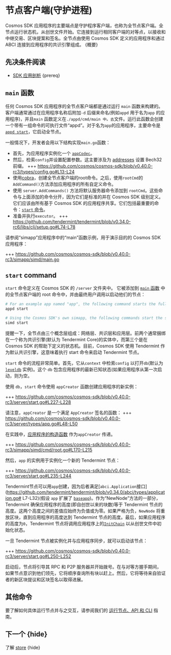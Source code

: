 # 节点客户端(守护进程)

Cosmos SDK 应用程序的主要端点是守护程序客户端，也称为全节点客户端。全节点运行状态机，从创世文件开始。它连接到运行相同客户端的对等点，以接收和中继交易、区块提案和签名。全节点由使用 Cosmos SDK 定义的应用程序和通过 ABCI 连接到应用程序的共识引擎组成。 {概要}

## 先决条件阅读

- [SDK 应用剖析](../basics/app-anatomy.md) {prereq}

## `main` 函数

任何 Cosmos SDK 应用程序的全节点客户端都是通过运行 `main` 函数来构建的。客户端通常通过在应用程序名称后附加`-d` 后缀来命名(例如`appd` 用于名为`app` 的应用程序)，并且`main` 函数定义在`./appd/cmd/main 中。去`文件。运行此函数会创建一个带有一组命令的可执行文件“appd”。对于名为`app`的应用程序，主要命令是[`appd start`](#start-command)，它启动全节点。

一般情况下，开发者会用以下结构实现`main.go`函数：

- 首先，为应用程序实例化一个 [`appCodec`](./encoding.md)。
- 然后，检索`config`并设置配置参数。这主要涉及为 [addresses](../basics/accounts.md#addresses) 设置 Bech32 前缀。
  +++ https://github.com/cosmos/cosmos-sdk/blob/v0.40.0-rc3/types/config.go#L13-L24
- 使用[cobra](https://github.com/spf13/cobra)，创建全节点客户端的root命令。之后，使用`rootCmd`的`AddCommand()`方法添加应用程序的所有自定义命令。
- 使用 `server.AddCommands()` 方法将默认服务器命令添加到 `rootCmd`。这些命令与上面添加的命令分开，因为它们是标准的并在 Cosmos SDK 级别定义。它们应该由所有基于 Cosmos SDK 的应用程序共享。它们包括最重要的命令：[`start` 命令](#start-command)。
- 准备并执行`executor`。
   +++ https://github.com/tendermint/tendermint/blob/v0.34.0-rc6/libs/cli/setup.go#L74-L78

请参阅“simapp”应用程序中的“main”函数示例，用于演示目的的 Cosmos SDK 应用程序：

+++ https://github.com/cosmos/cosmos-sdk/blob/v0.40.0-rc3/simapp/simd/main.go 

## `start` command

`start` 命令定义在 Cosmos SDK 的 `/server` 文件夹中。 它被添加到 [`main` 函数](#main-function) 中的全节点客户端的 root 命令中，并由最终用户调用以启动他们的节点： 

```bash
# For an example app named "app", the following command starts the full-node.
appd start

# Using the Cosmos SDK's own simapp, the following commands start the simapp node.
simd start
```

提醒一下，全节点由三个概念层组成：网络层、共识层和应用层。前两个通常捆绑在一个称为共识引擎(默认为 Tendermint Core)的实体中，而第三个是在 Cosmos SDK 的帮助下定义的状态机。目前，Cosmos SDK 使用 Tendermint 作为默认共识引擎，这意味着执行 start 命令来启动 Tendermint 节点。

`start` 命令的流程非常简单。首先，它从`context` 中检索`config` 以打开`db`(默认为[`leveldb`](https://github.com/syndtr/goleveldb) 实例)。这个 `db` 包含应用程序的最新已知状态(如果应用程序从第一次启动，则为空。

使用 `db`，`start` 命令使用 `appCreator` 函数创建应用程序的新实例：

+++ https://github.com/cosmos/cosmos-sdk/blob/v0.40.0-rc3/server/start.go#L227-L228

请注意，`appCreator` 是一个满足 `AppCreator` 签名的函数：
+++ https://github.com/cosmos/cosmos-sdk/blob/v0.40.0-rc3/server/types/app.go#L48-L50

在实践中，[应用程序的构造函数](../basics/app-anatomy.md#constructor-function) 作为`appCreator` 传递。

+++ https://github.com/cosmos/cosmos-sdk/blob/v0.40.0-rc3/simapp/simd/cmd/root.go#L170-L215

然后，`app` 的实例用于实例化一个新的 Tendermint 节点：

+++ https://github.com/cosmos/cosmos-sdk/blob/v0.40.0-rc3/server/start.go#L235-L244

Tendermint节点可以用`app`创建，因为后者满足[`abci.Application`接口](https://github.com/tendermint/tendermint/blob/v0.34.0/abci/types/application.go# L7-L32)(假设 `app` 扩展了 [`baseapp`](./baseapp.md))。作为“NewNode”方法的一部分，Tendermint 确保应用程序的高度(即自创世以来的块数)等于 Tendermint 节点的高度。这两个高度之间的差值应始终为负值或为零。如果严格为负，`NewNode` 将重放区块，直到应用程序的高度达到 Tendermint 节点的高度。最后，如果应用程序的高度为`0`，Tendermint 节点将调用应用程序上的[`InitChain`](./baseapp.md#initchain) 以从创世文件中初始化状态。

一旦 Tendermint 节点被实例化并与应用程序同步，就可以启动该节点：

+++ https://github.com/cosmos/cosmos-sdk/blob/v0.40.0-rc3/server/start.go#L250-L252

启动后，节点将引导其 RPC 和 P2P 服务器并开始拨号。在与对等方握手期间，如果节点意识到他们领先，它将顺序查询所有块以赶上。然后，它将等待来自验证者的新区块提议和区块签名以取得进展。

## 其他命令

要了解如何具体运行节点并与之交互，请参阅我们的 [运行节点、API 和 CLI](../run-node/README.md) 指南。

## 下一个 {hide}

了解 [store](./store.md) {hide} 